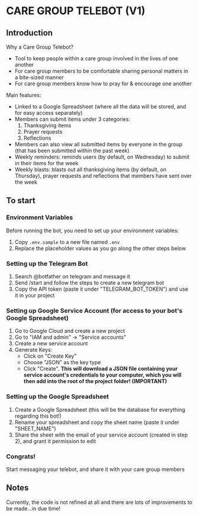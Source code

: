 # CARE GROUP TELEBOT (V1)

## Introduction

Why a Care Group Telebot? 
- Tool to keep people within a care group involved in the lives of one another
- For care group members to be comfortable sharing personal matters in a bite-sized manner
- For care group members know how to pray for & encourage one another

Main features:
- Linked to a Google Spreadsheet (where all the data will be stored, and for easy access separately)
- Members can submit items under 3 categories:
    1. Thanksgiving items
    2. Prayer requests
    3. Reflections
- Members can also view all submitted items by everyone in the group (that has been submitted within the past week)
- Weekly reminders: reminds users (by default, on Wednesday) to submit in their items for the week
- Weekly blasts: blasts out all thanksgiving items (by default, on Thursday), prayer requests and reflections that members have sent over the week

## To start

### Environment Variables

Before running the bot, you need to set up your environment variables:
1. Copy `.env.sample` to a new file named `.env`
2. Replace the placeholder values as you go along the other steps below

### Setting up the Telegram Bot

1. Search @botfather on telegram and message it
2. Send /start and follow the steps to create a new telegram bot
3. Copy the API token (paste it under "TELEGRAM_BOT_TOKEN") and use it in your project

### Setting up Google Service Account (for access to your bot's Google Spreadsheet)
1. Go to Google Cloud and create a new project
2. Go to "IAM and admin" -> "Service accounts" 
3. Create a new service account
4. Generate Keys: 
    - Click on "Create Key"
    - Choose "JSON" as the key type
    - Click "Create". **This will download a JSON file containing your service account's credentials to your computer, which you will then add into the root of the project folder! (IMPORTANT)**

### Setting up the Google Spreadsheet
1. Create a Google Spreadsheet (this will be the database for everything regarding this bot!)
2. Rename your spreadsheet and copy the sheet name (paste it under "SHEET_NAME") 
3. Share the sheet with the email of your service account (created in step 2), and grant it permission to edit 

### Congrats!
Start messaging your telebot, and share it with your care group members

## Notes
Currently, the code is not refined at all and there are lots of improvements to be made...in due time!